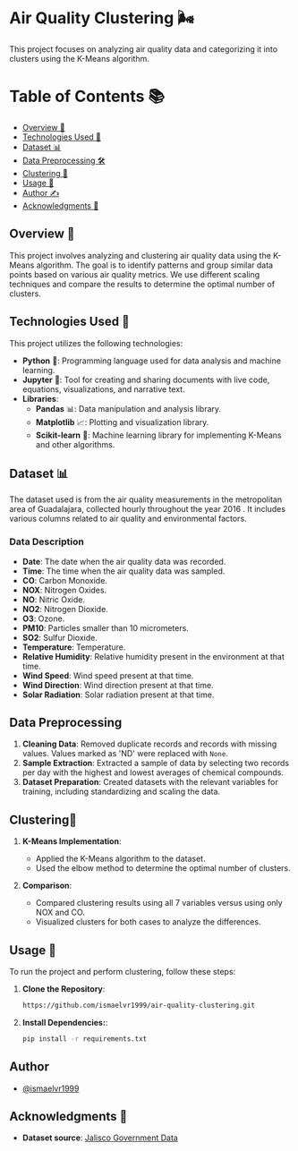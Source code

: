 # Air Quality Clustering 🌬️
This project focuses on analyzing air quality data and categorizing it into clusters using the K-Means algorithm.

# Table of Contents 📚
- [Overview 🌟](#Overview-)
- [Technologies Used 🔧](#Technologies-Used-)
- [Dataset 📊](#Dataset-)
- [Data Preprocessing 🛠️](#Data-Preprocessing)
- [Clustering 📍](#Clustering)
- [Usage 🚀](#Usage-)
- [Author ✍️](#Author)
- [Acknowledgments 🙏](#Acknowledgments-)


## Overview 🌟

This project involves analyzing and clustering air quality data using the K-Means algorithm. The goal is to identify patterns and group similar data points based on various air quality metrics. We use different scaling techniques and compare the results to determine the optimal number of clusters.
## Technologies Used 🔧

This project utilizes the following technologies:
- **Python** 🐍: Programming language used for data analysis and machine learning.
- **Jupyter** 📓: Tool for creating and sharing documents with live code, equations, visualizations, and narrative text.
- **Libraries**:
  - **Pandas** 📊: Data manipulation and analysis library.
  - **Matplotlib** 📈: Plotting and visualization library.
  - **Scikit-learn** 🤖: Machine learning library for implementing K-Means and other algorithms.

## Dataset 📊

The dataset used is from the air quality measurements in the metropolitan area of Guadalajara, collected hourly throughout the year 2016 . It includes various columns related to air quality and environmental factors.

### Data Description

- **Date**: The date when the air quality data was recorded.
- **Time**: The time when the air quality data was sampled.
- **CO**: Carbon Monoxide.
- **NOX**: Nitrogen Oxides.
- **NO**: Nitric Oxide.
- **NO2**: Nitrogen Dioxide.
- **O3**: Ozone.
- **PM10**: Particles smaller than 10 micrometers.
- **SO2**: Sulfur Dioxide.
- **Temperature**: Temperature.
- **Relative Humidity**: Relative humidity present in the environment at that time.
- **Wind Speed**: Wind speed present at that time.
- **Wind Direction**: Wind direction present at that time.
- **Solar Radiation**: Solar radiation present at that time.

## Data Preprocessing

1. **Cleaning Data**: Removed duplicate records and records with missing values. Values marked as 'ND' were replaced with `None`.
2. **Sample Extraction**: Extracted a sample of data by selecting two records per day with the highest and lowest averages of chemical compounds.
3. **Dataset Preparation**: Created datasets with the relevant variables for training, including standardizing and scaling the data.
## Clustering📍

1. **K-Means Implementation**: 
   - Applied the K-Means algorithm to the dataset.
   - Used the elbow method to determine the optimal number of clusters.

2. **Comparison**:
   - Compared clustering results using all 7 variables versus using only NOX and CO.
   - Visualized clusters for both cases to analyze the differences.
## Usage 🚀

To run the project and perform clustering, follow these steps:
1. **Clone the Repository**:
   ```bash
   https://github.com/ismaelvr1999/air-quality-clustering.git
2. **Install Dependencies:**:
    ```bash
    pip install -r requirements.txt
## Author

- [@ismaelvr1999](https://www.github.com/ismaelvr1999)
## Acknowledgments 🙏

- **Dataset source**: [Jalisco Government Data](https://datos.jalisco.gob.mx/dataset/bases-de-datos-historicas-de-la-calidad-del-aire)

